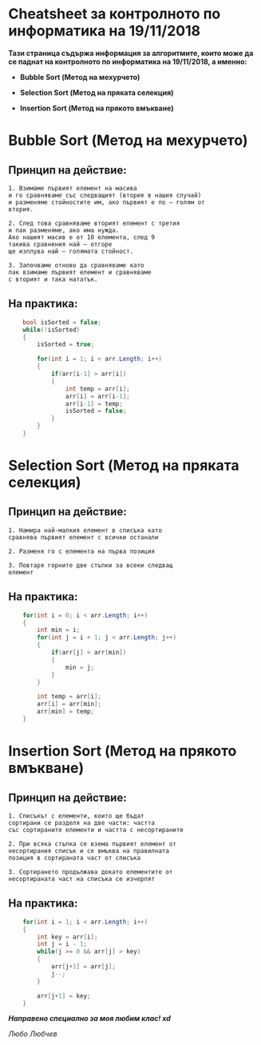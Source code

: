 # Cheatsheet за контролното по информатика на 19/11/2018
**Тази страница съдържа информация за алгоритмите, които може да се паднат на контролното по информатика на 19/11/2018, а именно:**

- **Bubble Sort (Метод на мехурчето)**

- **Selection Sort (Метод на пряката селекция)**

- **Insertion Sort (Метод на прякото вмъкване)**

# Bubble Sort (Метод на мехурчето)

## **Принцип на действие:**

    1. Взимаме първият елемент на масива
    и го сравняваме със следващият (втория в нашия случай)
    и разменяме стойностите им, ако първият е по – голям от
    втория.

    2. След това сравняваме вторият елемент с третия
    и пак разменяме, ако има нужда.
    Ако нашият масив е от 10 елемента, след 9
    такива сравнения най – отгоре
    ще изплува най – голямата стойност.

    3. Започваме отново да сравняваме като
    пак взимаме първият елемент и сравняваме
    с вторият и така нататък.

## **На практика:**

```csharp
    bool isSorted = false;
    while(!isSorted) 
    {
        isSorted = true;

        for(int i = 1; i < arr.Length; i++) 
        {
            if(arr[i-1] > arr[i]) 
            {
                int temp = arr[i];
                arr[i] = arr[i-1];
                arr[i-1] = temp;
                isSorted = false;
            }
        }
    }

```

# Selection Sort (Метод на пряката селекция)

## **Принцип на действие:**

    1. Намира най-малкия елемент в списъка като 
    сравнява първият елемент с всички останали

    2. Разменя го с елемента на първа позиция

    3. Повтаря горните две стъпки за всеки следващ
    елемент

## **На практика:**

```csharp
    for(int i = 0; i < arr.Length; i++) 
    {
        int min = i;
        for(int j = i + 1; j < arr.Length; j++) 
        {
            if(arr[j] < arr[min]) 
            {
                min = j;
            }
        }

        int temp = arr[i];
        arr[i] = arr[min];
        arr[min] = temp;
    }
```

# Insertion Sort (Метод на прякото вмъкване)

## **Принцип на действие:** 

    1. Списъкът с елементи, които ще бъдат
    сортирани се разделя на две части: частта
    със сортираните елементи и частта с несортираните

    2. При всяка стъпка се взема първият елемент от
    несортирания списък и се вмъква на правилната
    позиция в сортираната част от списъка

    3. Сортирането продължава докато елементите от
    несортираната част на списъка се изчерпят

## **На практика:**

```csharp
    for(int i = 1; i < arr.Length; i++) 
    {
        int key = arr[i];
        int j = i - 1;
        while(j >= 0 && arr[j] > key) 
        {
            arr[j+1] = arr[j];
            j--;
        }

        arr[j+1] = key;
    }
```

***Направено специално за моя любим клас! xd***

*Любо Любчев*
